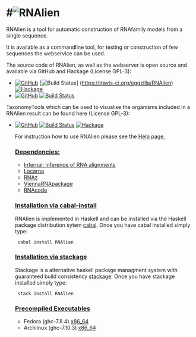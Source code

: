 #![RNAlien](http://www.tbi.univie.ac.at/~egg/RNAlien.png "RNAlien") 
=========
RNAlien is a tool for automatic construction of RNAfamily models from a single sequence.

It is available as a commandline tool, for testing or construction of few sequences the webservice can be used.

The source code of RNAlien, as well as the webserver is open source and available via GitHub and Hackage (License GPL-3):

*   [![GitHub](https://img.shields.io/github/tag/eggzilla/RNAlien.svg)](https://github.com/eggzilla/RNAlien) [![Build Status](https://travis-ci.org/eggzilla/RNAlien.svg?branch=master)] (https://travis-ci.org/eggzilla/RNAlien) [![Hackage](https://img.shields.io/hackage/v/RNAlien.svg)](https://img.shields.io/hackage/v/RNAlien.svg)
*   [![GitHub](https://img.shields.io/github/tag/eggzilla/AlienServer.svg)](https://github.com/eggzilla/AlienServer) [![Build Status](https://travis-ci.org/eggzilla/AlienServer.svg?branch=master)](https://travis-ci.org/eggzilla/AlienServer)

TaxonomyTools which can be used to visualise the organisms included in a RNAlien result can be found here (License GPL-3):

*   [![GitHub](https://img.shields.io/github/tag/eggzilla/TaxonomyTools.svg)](https://github.com/eggzilla/TaxonomyTools) [![Build Status](https://travis-ci.org/eggzilla/TaxonomyTools.svg?branch=master)](https://travis-ci.org/eggzilla/TaxonomyTools) [![Hackage](https://img.shields.io/hackage/v/TaxonomyTools.svg)](https://img.shields.io/hackage/v/TaxonomyTools.svg)

    For instruction how to use RNAlien please see the [Help page.](http://rna.tbi.univie.ac.at/rnalien/help)

    ### <u>Dependencies:</u>

    *   [Infernal: inference of RNA alignments](http://infernal.janelia.org/)
    *   [Locarna](http://www.bioinf.uni-freiburg.de/Software/LocARNA/#download)
    *   [RNAz](https://www.tbi.univie.ac.at/~wash/RNAz/)
    *   [ViennaRNApackage](http://www.tbi.univie.ac.at/RNA/index.html#download)
    *   [RNAcode](http://wash.github.io/rnacode/)

    ### <u>Installation via cabal-install</u>

     RNAlien is implemented in Haskell and can be installed via the Haskell package distribution sytem [cabal](https://www.haskell.org/cabal/). Once you have cabal installed simply type:

         cabal install RNAlien

    ### <u>Installation via stackage</u>

     Stackage is a alternative haskell package managment system with guaranteed build consistency [stackage](https://www.stackage.org). Once you have stackage installed simply type:

         stack install RNAlien
    ### <u>Precompiled Executables</u>

    *   Fedora (ghc-7.8.4) [x86_64](http://tbi.univie.ac.at:/~egg/RNAlien/fedora22-ghc7.8.4/RNAlien-1.1.0)
    *   Archlinux (ghc-7.10.3) [x86_64](http://tbi.univie.ac.at:/~egg/RNAlien/archlinux-ghc7.10.2/RNAlien-1.1.0)
